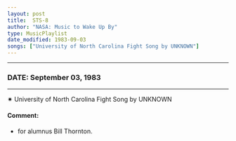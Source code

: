 ```yaml
---
layout: post
title:  STS-8
author: "NASA: Music to Wake Up By"
type: MusicPlaylist
date_modified: 1983-09-03
songs: ["University of North Carolina Fight Song by UNKNOWN"]
---
```


----
### DATE: September 03, 1983
----
✷ University of North Carolina Fight Song by UNKNOWN

#### Comment:
* for alumnus Bill Thornton.



<br/>
<center>
	<a target="_blank"
	   href="https://twitter.com/intent/tweet?hashtags=Space,NASA,Playlist,NASAWakeupCalls,SpaceProgram&text={{ page.author}}, '{{ page.songs.first }}' {{ page.title }}, {{ page.date | date: '%B %d, %Y' }}. {{ site.url }}{{ page.url }}&via=nasawakeupcalls"><i class="fab fa-twitter" alt="Tweet this page" style="font-size: 1.3em;"></i></a>
	&nbsp; 	<i class="fas fa-user-astronaut" style="font-size: 1.5em;"></i> &nbsp;
    <a type="amzn" search="'University of North Carolina Fight Song by UNKNOWN'" category="popular music">
    <i class="fab fa-amazon" style="font-size: 1.3em;"></i></a>
</center>

